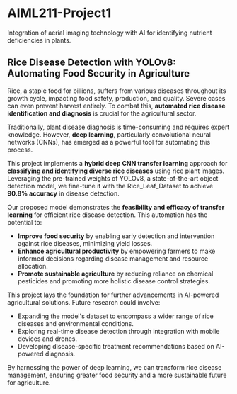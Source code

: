 # AIML211-Project1
Integration of aerial imaging technology with AI for identifying nutrient deficiencies in plants.
## Rice Disease Detection with YOLOv8: Automating Food Security in Agriculture

Rice, a staple food for billions, suffers from various diseases throughout its growth cycle, impacting food safety, production, and quality. Severe cases can even prevent harvest entirely. To combat this, **automated rice disease identification and diagnosis** is crucial for the agricultural sector.

Traditionally, plant disease diagnosis is time-consuming and requires expert knowledge. However, **deep learning**, particularly convolutional neural networks (CNNs), has emerged as a powerful tool for automating this process.

This project implements a **hybrid deep CNN transfer learning** approach for **classifying and identifying diverse rice diseases** using rice plant images. Leveraging the pre-trained weights of YOLOv8, a state-of-the-art object detection model, we fine-tune it with the Rice_Leaf_Dataset to achieve **90.8% accuracy** in disease detection.

Our proposed model demonstrates the **feasibility and efficacy of transfer learning** for efficient rice disease detection. This automation has the potential to:

* **Improve food security** by enabling early detection and intervention against rice diseases, minimizing yield losses.
* **Enhance agricultural productivity** by empowering farmers to make informed decisions regarding disease management and resource allocation.
* **Promote sustainable agriculture** by reducing reliance on chemical pesticides and promoting more holistic disease control strategies.

This project lays the foundation for further advancements in AI-powered agricultural solutions. Future research could involve:

* Expanding the model's dataset to encompass a wider range of rice diseases and environmental conditions.
* Exploring real-time disease detection through integration with mobile devices and drones.
* Developing disease-specific treatment recommendations based on AI-powered diagnosis.

By harnessing the power of deep learning, we can transform rice disease management, ensuring greater food security and a more sustainable future for agriculture.
